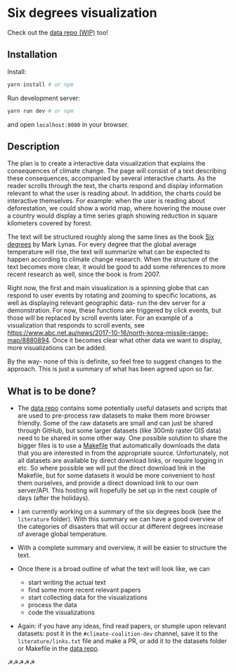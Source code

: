 # Six degrees visualization

Check out the [data repo (WIP)](https://github.com/EngSciMath-team/six-degrees-data) too!

## Installation
Install:
``` bash
yarn install # or npm
```

Run development server:
``` bash
yarn run dev # or npm
```

and open `localhost:8080` in your browser.

## Description
The plan is to create a interactive data visualization that explains the consequences of climate change. The page will consist of a text describing these consequences, accompanied by several interactive charts. As the reader scrolls through the text, the charts respond and display information relevant to what the user is reading about. In addition, the charts could be interactive themselves. For example: when the user is reading about deforestation, we could show a world map, where hovering the mouse over a country would display a time series graph showing reduction in square kilometers covered by forest.

The text will be structured roughly along the same lines as the book [Six degrees](https://en.wikipedia.org/wiki/Six_Degrees:_Our_Future_on_a_Hotter_Planet) by Mark Lynas. For every degree that the global average temperature will rise, the text will summarize what can be expected to happen according to climate change research. When the structure of the text becomes more clear, it would be good to add some references to more recent research as well, since the book is from 2007.

Right now, the first and main visualization is a spinning globe that can respond to user events by rotating and zooming to specific locations, as well as displaying relevant geographic data- run the dev server for a demonstration. For now, these functions are triggered by click events, but those will be replaced by scroll events later. For an example of a visualization that responds to scroll events, see https://www.abc.net.au/news/2017-10-16/north-korea-missile-range-map/8880894. Once it becomes clear what other data we want to display, more visualizations can be added.

By the way- none of this is definite, so feel free to suggest changes to the approach. This is just a summary of what has been agreed upon so far.

## What is to be done?
- The [data repo](https://github.com/EngSciMath-team/six-degrees-data) contains some potentially useful datasets and scripts that are used to pre-process raw datasets to make them more browser friendly. Some of the raw datasets are small and can just be shared through GitHub, but some larger datasets (like 300mb raster GIS data) need to be shared in some other way. One possible solution to share the bigger files is to use a [Makefile](https://en.wikipedia.org/wiki/Makefile) that automatically downloads the data that you are interested in from the appropriate source. Unfortunately, not all datasets are available by direct download links, or require logging in etc. So where possible we will put the direct download link in the Makefile, but for some datasets it would be more convenient to host them ourselves, and provide a direct download link to our own server/API. This hosting will hopefully be set up in the next couple of days (after the holidays).

- I am currently working on a summary of the six degrees book (see the `literature` folder). With this summary we can have a good overview of the categories of disasters that will occur at different degrees increase of average global temperature.

- With a complete summary and overview, it will be easier to structure the text.

- Once there is a broad outline of what the text will look like, we can
  - start writing the actual text
  - find some more recent relevant papers
  - start collecting data for the visualizations
  - process the data
  - code the visualizations


- Again: if you have any ideas, find read papers, or stumple upon relevant datasets: post it in the `#climate-coalition-dev` channel, save it to the `literature/links.txt` file and make a PR, or add it to the datasets folder or Makefile in the [data repo](https://github.com/EngSciMath-team/six-degrees-data).

☭☭☭☭☭
